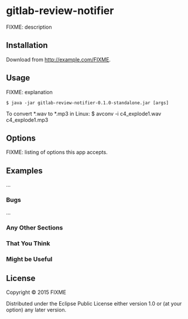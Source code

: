 # gitlab-review-notifier

FIXME: description

## Installation

Download from http://example.com/FIXME.

## Usage

FIXME: explanation

    $ java -jar gitlab-review-notifier-0.1.0-standalone.jar [args]

To convert \*.wav to \*.mp3 in Linux:
    $ avconv -i c4_explode1.wav c4_explode1.mp3

## Options

FIXME: listing of options this app accepts.

## Examples

...

### Bugs

...

### Any Other Sections
### That You Think
### Might be Useful

## License

Copyright © 2015 FIXME

Distributed under the Eclipse Public License either version 1.0 or (at
your option) any later version.
